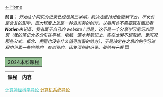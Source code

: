 [$\leftarrow$ <u>Home</u>](../../Arthur381.github.io)

**前言：**
_开始这个网页的记录已经是第三学期，我决定坚持把他更新下去，不仅仅是舍友的影响，很大程度上这是一种追求美的创作。以后再也不需要朋友圈或者**Notion**来记录，我有属于自己的 website ! 但是，这不是一个分享学习笔记的网页（我的笔记大多分布在平板、电脑、课本和笔记上，实在太懒不想搬运，更何况那些公式、概念、例题也没有什么值得借鉴的地方），于是决定在之后的的学习过程中积累一些完整的、有创意的、印象深刻的记录。~~留给自己看~~._:innocent:

### <table><tr><td bgcolor=DarkSeaGreen>2024本科课程</td></tr></table>
|课程|内容|
|:-----|-----:|
[<font color=MediumTurquoise>计算神经科学导论</font>](IDEA.pdf)
[<font color=DarkGoldenRod>计算机系统导论</font>](./ICSlabcode)
